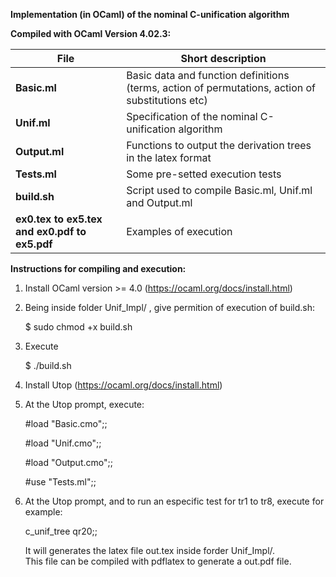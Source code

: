 **Implementation (in OCaml) of the nominal C-unification algorithm**

**Compiled with OCaml Version 4.02.3:**

**File** | Short description
------------ | -------------
**Basic.ml**  | Basic data and function definitions (terms, action of permutations, action of substitutions etc) 
**Unif.ml**   | Specification of the nominal C-unification algorithm 
**Output.ml** | Functions to output the derivation trees in the latex format
**Tests.ml**  | Some pre-setted execution tests 
**build.sh**  | Script used to compile Basic.ml, Unif.ml and Output.ml
**ex0.tex to ex5.tex and ex0.pdf to ex5.pdf** | Examples of execution 


**Instructions for compiling and execution:**

1) Install OCaml version >= 4.0 (https://ocaml.org/docs/install.html)

2) Being inside folder Unif_Impl/ , give permition of execution of build.sh:

   $ sudo chmod +x build.sh

3) Execute 
   
   $ ./build.sh

4) Install Utop (https://ocaml.org/docs/install.html)
  
5) At the Utop prompt, execute:

   #load "Basic.cmo";;

   #load "Unif.cmo";;

   #load "Output.cmo";;      

   #use "Tests.ml";;


6) At the Utop prompt, and to run an especific test for tr1 to tr8, execute for example:

    c_unif_tree qr20;;

   It will generates the latex file out.tex inside forder Unif_Impl/.  
   This file can be compiled with pdflatex to  generate a out.pdf file. 
